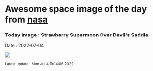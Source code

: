 
# Awesome space image of the day from [nasa](https://api.nasa.gov/)

### Today image : Strawberry Supermoon Over Devil's Saddle

Date : 2022-07-04


![](https://apod.nasa.gov/apod/image/2207/StrawberryMoonRise_Busilacchi_1080.jpg)

<small>Latest update : Mon Jul  4 19:14:06 2022</small>


